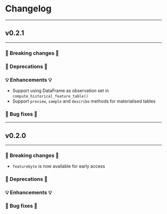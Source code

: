 # Changelog

---

## v0.2.1

---

### 🛑 Breaking changes 🛑


### 🚩 Deprecations 🚩


### 💡 Enhancements 💡
* Support using DataFrame as observation set in `compute_historical_feature_table()`
* Support `preview`, `sample` and `describe` methods for materialised tables


### 🧰 Bug fixes 🧰

---

## v0.2.0

---
### 🛑 Breaking changes 🛑
+ `featurebyte` is now available for early access

### 🚩 Deprecations 🚩


### 💡 Enhancements 💡


### 🧰 Bug fixes 🧰
